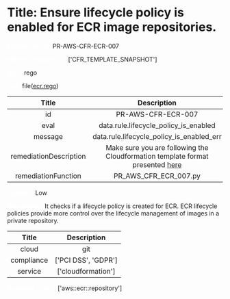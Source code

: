 



# Title: Ensure lifecycle policy is enabled for ECR image repositories.


***<font color="white">Master Test Id:</font>*** PR-AWS-CFR-ECR-007

***<font color="white">Master Snapshot Id:</font>*** ['CFR_TEMPLATE_SNAPSHOT']

***<font color="white">type:</font>*** rego

***<font color="white">rule:</font>*** file([ecr.rego])  
  
  
  
  

|Title|Description|
| :---: | :---: |
|id|PR-AWS-CFR-ECR-007|
|eval|data.rule.lifecycle_policy_is_enabled|
|message|data.rule.lifecycle_policy_is_enabled_err|
|remediationDescription|Make sure you are following the Cloudformation template format presented <a href='https://docs.aws.amazon.com/AWSCloudFormation/latest/UserGuide/aws-resource-ecr-repository.html' target='_blank'>here</a>|
|remediationFunction|PR_AWS_CFR_ECR_007.py|


***<font color="white">Severity:</font>*** Low

***<font color="white">Description:</font>*** It checks if a lifecycle policy is created for ECR. ECR lifecycle policies provide more control over the lifecycle management of images in a private repository.  
  
  

|Title|Description|
| :---: | :---: |
|cloud|git|
|compliance|['PCI DSS', 'GDPR']|
|service|['cloudformation']|


***<font color="white">Resource Types:</font>*** ['aws::ecr::repository']


[ecr.rego]: https://github.com/prancer-io/prancer-compliance-test/tree/master/aws/iac/ecr.rego
